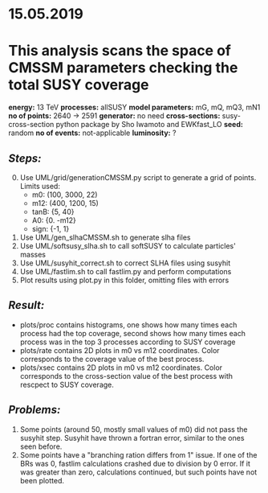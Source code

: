 # 15.05.2019

# This analysis scans the space of CMSSM parameters checking the total SUSY coverage 

**energy:** 13 TeV
**processes:** allSUSY
**model parameters:**  mG, mQ, mQ3, mN1
**no of points:** 2640 -> 2591
**generator:** no need
**cross-sections:** susy-cross-section python package by Sho Iwamoto and EWKfast_LO
**seed:** random
**no of events:** not-applicable
**luminosity:** ?

## *Steps:*
0. Use UML/grid/generationCMSSM.py script to generate a grid of points. 
    Limits used:
    * m0: (100, 3000, 22)
    * m12: (400, 1200, 15)
    * tanB: {5, 40}
    * A0: {0. -m12}
    * sign: {-1, 1}
1. Use UML/gen_slhaCMSSM.sh to generate slha files
2. Use UML/softsusy_slha.sh to call softSUSY to calculate particles' masses
3. Use UML/susyhit_correct.sh to correct SLHA files using susyhit
4. Use UML/fastlim.sh to call fastlim.py and perform computations
6. Plot results using plot.py in this folder, omitting files with errors

## *Result:*
* plots/proc contains histograms, one shows how many times each process had the top coverage, second shows how many times each process was in the top 3 processes according to SUSY coverage
* plots/rate contains 2D plots in m0 vs m12 coordinates. Color corresponds to the coverage value of the best process.
* plots/xsec contains 2D plots in m0 vs m12 coordinates. Color corresponds to the cross-section value of the best process with rescpect to SUSY coverage.

## *Problems:*
1. Some points (around 50, mostly small values of m0) did not pass the susyhit step. Susyhit have thrown a fortran error, similar to the ones seen before.
2. Some points have a "branching ration differs from 1" issue. If one of the BRs was 0, fastlim calculations crashed due to division by 0 error. If it was greater than zero, calculations continued, but such points have not been plotted.
